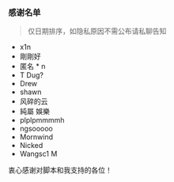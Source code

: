 ### 感谢名单

> 仅日期排序，如隐私原因不需公布请私聊告知

- x1n
- 剛剛好
- 匿名 * n
- T Dug?
- Drew
- shawn
- 风碎的云
- 純屬 娛樂
- plplpmmmmh
- ngsooooo
- Mornwind
- Nicked
- Wangsc1 M

衷心感谢对脚本和我支持的各位！
